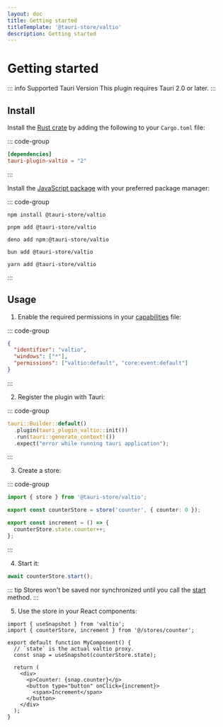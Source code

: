 ```yaml
---
layout: doc
title: Getting started
titleTemplate: '@tauri-store/valtio'
description: Getting started
---
```


# Getting started

::: info Supported Tauri Version
This plugin requires Tauri 2.0 or later.
:::

## Install

Install the [Rust crate](https://crates.io/crates/tauri-plugin-valtio) by adding the following to your `Cargo.toml` file:

::: code-group

```toml [src-tauri/Cargo.toml]
[dependencies]
tauri-plugin-valtio = "2"
```

:::

Install the [JavaScript package](https://www.npmjs.com/package/@tauri-store/valtio) with your preferred package manager:

::: code-group

```shell [npm]
npm install @tauri-store/valtio
```

```shell [pnpm]
pnpm add @tauri-store/valtio
```

```shell [deno]
deno add npm:@tauri-store/valtio
```

```shell [bun]
bun add @tauri-store/valtio
```

```shell [yarn]
yarn add @tauri-store/valtio
```

:::

## Usage

1. Enable the required permissions in your [capabilities](https://tauri.app/security/capabilities/) file:

::: code-group

```json [src-tauri/capabilities/valtio.json]
{
  "identifier": "valtio",
  "windows": ["*"],
  "permissions": ["valtio:default", "core:event:default"]
}
```

:::

2. Register the plugin with Tauri:

::: code-group

```rust [src-tauri/src/lib.rs]
tauri::Builder::default()
  .plugin(tauri_plugin_valtio::init())
  .run(tauri::generate_context!())
  .expect("error while running tauri application");
```

:::

3. Create a store:

::: code-group

```typescript [src/stores/counter.ts]
import { store } from '@tauri-store/valtio';

export const counterStore = store('counter', { counter: 0 });

export const increment = () => {
  counterStore.state.counter++;
};
```

:::

4. Start it:

```typescript
await counterStore.start();
```

::: tip
Stores won't be saved nor synchronized until you call the [start](https://tb.dev.br/tauri-store/js-docs/plugin-valtio/classes/Store.html#start) method.
:::

5. Use the store in your React components:

```tsx
import { useSnapshot } from 'valtio';
import { counterStore, increment } from '@/stores/counter';

export default function MyComponent() {
  // `state` is the actual valtio proxy.
  const snap = useSnapshot(counterStore.state);

  return (
    <div>
      <p>Counter: {snap.counter}</p>
      <button type="button" onClick={increment}>
        <span>Increment</span>
      </button>
    </div>
  );
}
```
